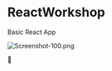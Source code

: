# ReactWorkshop

Basic React App 

![Screenshot-100.png](https://i.postimg.cc/857nB6Wc/Screenshot-100.png)


:pig:

